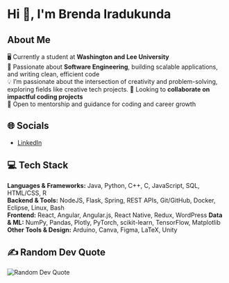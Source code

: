 # Hi 👋, I'm Brenda Iradukunda

## About Me
🖥️ Currently a student at **Washington and Lee University**  
👀 Passionate about **Software Engineering**, building scalable applications, and writing clean, efficient code    
💡 I’m passionate about the intersection of creativity and problem-solving, exploring fields like creative tech projects.
💞️ Looking to **collaborate on impactful coding projects**  
🚀 Open to mentorship and guidance for coding and career growth  

## 🌐 Socials
- [LinkedIn](https://www.linkedin.com/in/brenda-iradukunda-6177841b6/)  

## 💻 Tech Stack
**Languages & Frameworks:** Java, Python, C++, C, JavaScript, SQL, HTML/CSS, R   
**Backend & Tools:** NodeJS, Flask, Spring, REST APIs, Git/GitHub, Docker, Eclipse, Linux, Bash  
**Frontend:** React, Angular, Angular.js, React Native, Redux, WordPress 
**Data & ML:** NumPy, Pandas, Plotly, PyTorch, scikit-learn, TensorFlow, Matplotlib  
**Other Tools & Design:** Arduino, Canva, Figma, LaTeX, Unity  

## ✍️ Random Dev Quote

![Random Dev Quote](file:///Users/biradukunda/Downloads/Quote.svg)
